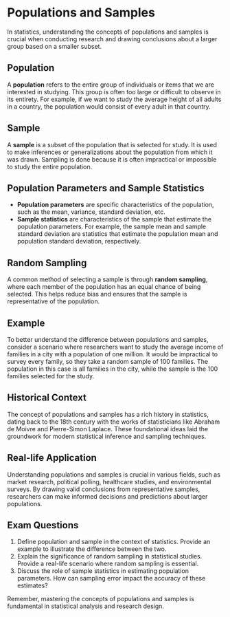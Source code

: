 # Populations and Samples

In statistics, understanding the concepts of populations and samples is crucial when conducting research and drawing conclusions about a larger group based on a smaller subset. 

## Population

A **population** refers to the entire group of individuals or items that we are interested in studying. This group is often too large or difficult to observe in its entirety. For example, if we want to study the average height of all adults in a country, the population would consist of every adult in that country.

## Sample

A **sample** is a subset of the population that is selected for study. It is used to make inferences or generalizations about the population from which it was drawn. Sampling is done because it is often impractical or impossible to study the entire population. 

## Population Parameters and Sample Statistics

- **Population parameters** are specific characteristics of the population, such as the mean, variance, standard deviation, etc.
- **Sample statistics** are characteristics of the sample that estimate the population parameters. For example, the sample mean and sample standard deviation are statistics that estimate the population mean and population standard deviation, respectively.

## Random Sampling

A common method of selecting a sample is through **random sampling**, where each member of the population has an equal chance of being selected. This helps reduce bias and ensures that the sample is representative of the population.

## Example

To better understand the difference between populations and samples, consider a scenario where researchers want to study the average income of families in a city with a population of one million. It would be impractical to survey every family, so they take a random sample of 100 families. The population in this case is all families in the city, while the sample is the 100 families selected for the study.

## Historical Context

The concept of populations and samples has a rich history in statistics, dating back to the 18th century with the works of statisticians like Abraham de Moivre and Pierre-Simon Laplace. These foundational ideas laid the groundwork for modern statistical inference and sampling techniques.

## Real-life Application

Understanding populations and samples is crucial in various fields, such as market research, political polling, healthcare studies, and environmental surveys. By drawing valid conclusions from representative samples, researchers can make informed decisions and predictions about larger populations.

## Exam Questions

1. Define population and sample in the context of statistics. Provide an example to illustrate the difference between the two.
2. Explain the significance of random sampling in statistical studies. Provide a real-life scenario where random sampling is essential.
3. Discuss the role of sample statistics in estimating population parameters. How can sampling error impact the accuracy of these estimates?  

Remember, mastering the concepts of populations and samples is fundamental in statistical analysis and research design.